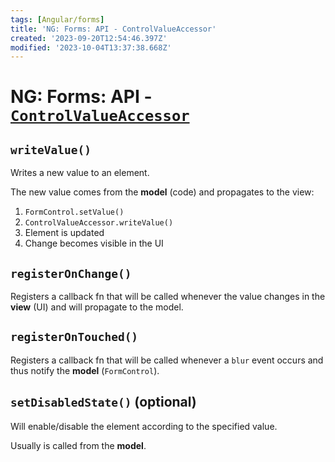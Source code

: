 ```yaml
---
tags: [Angular/forms]
title: 'NG: Forms: API - ControlValueAccessor'
created: '2023-09-20T12:54:46.397Z'
modified: '2023-10-04T13:37:38.668Z'
---
```


# NG: Forms: API - [`ControlValueAccessor`](https://angular.io/api/forms/ControlValueAccessor)


## `writeValue()`

Writes a new value to an element.

The new value comes from the **model** (code) and propagates to the view:
1. `FormControl.setValue()`
2. `ControlValueAccessor.writeValue()`
3. Element is updated
4. Change becomes visible in the UI


## `registerOnChange()`

Registers a callback fn that will be called whenever the value changes in the **view** (UI) and will propagate to the model.


## `registerOnTouched()`

Registers a callback fn that will be called whenever a `blur` event occurs and thus notify the **model** (`FormControl`).


## `setDisabledState()` (optional)

Will enable/disable the element according to the specified value.  

Usually is called from the **model**.

